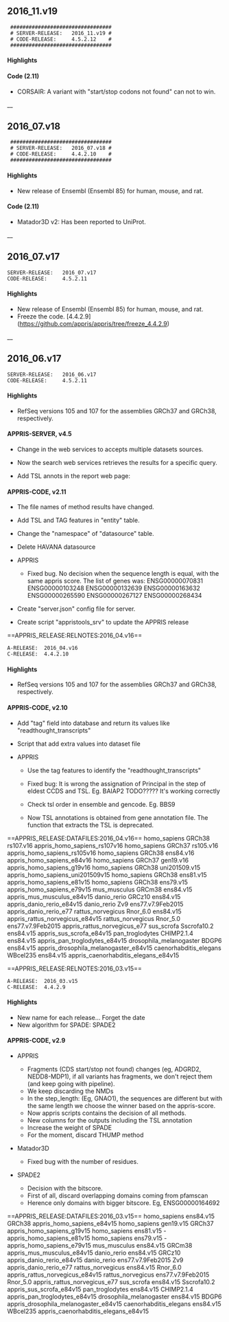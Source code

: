 ## 2016_11.v19
```
 #################################
 # SERVER-RELEASE:   2016_11.v19 #
 # CODE-RELEASE:     4.5.2.12    #
 #################################
```

#### Highlights
	
#### Code (2.11)
- CORSAIR:
A variant with "start/stop codons not found" can not to win.

__

## 2016_07.v18
```
 #################################
 # SERVER-RELEASE:   2016_07.v18 #
 # CODE-RELEASE:     4.4.2.10    #
 #################################
```

#### Highlights
- New release of Ensembl (Ensembl 85) for human, mouse, and rat.
	
#### Code (2.11)
- Matador3D v2: Has been reported to UniProt.
	
__

## 2016_07.v17
```
SERVER-RELEASE:   2016_07.v17
CODE-RELEASE:     4.5.2.11
```

#### Highlights
- New release of Ensembl (Ensembl 85) for human, mouse, and rat.
- Freeze the code. [4.4.2.9] (https://github.com/appris/appris/tree/freeze_4.4.2.9)

__

## 2016_06.v17
```
SERVER-RELEASE:   2016_06.v17
CODE-RELEASE:     4.5.2.11
```

#### Highlights
- RefSeq versions 105 and 107 for the assemblies GRCh37 and GRCh38, respectively. 
	
#### APPRIS-SERVER, v4.5
- Change in the web services to accepts multiple datasets sources.

- Now the search web services retrieves the results for a specific query.

- Add TSL annots in the report web page:

#### APPRIS-CODE, v2.11
- The file names of method results have changed.

- Add TSL and TAG features in "entity" table.

- Change the "namespace" of "datasource" table.

- Delete HAVANA datasource

- APPRIS
	- Fixed bug. No decision when the sequence length is equal, with the same appris score. The list of genes was:
		ENSG00000070831 ENSG00000103248 ENSG00000132639 ENSG00000163632 ENSG00000265590 ENSG00000267127 ENSG00000268434
		
- Create "server.json" config file for server.

- Create script "appristools_srv" to update the APPRIS release

==APPRIS_RELEASE:RELNOTES:2016_04.v16==
```
A-RELEASE: 	2016_04.v16
C-RELEASE: 	4.4.2.10
```

#### Highlights
- RefSeq versions 105 and 107 for the assemblies GRCh37 and GRCh38, respectively.
	
#### APPRIS-CODE, v2.10

- Add "tag" field into database and return its values like "readthought_transcripts"

- Script that add extra values into dataset file

- APPRIS
	- Use the tag features to identify the "readthought_transcripts"
	
	- Fixed bug: It is wrong the assignation of Principal in the step of eldest CCDS and TSL. Eg. BAIAP2 TODO????? It's working correctly
	
	- Check tsl order in ensemble and gencode. Eg. BBS9
	
	- Now TSL annotations is obtained from gene annotation file. The function that extracts the TSL is deprecated.
		
==APPRIS_RELEASE:DATAFILES:2016_04.v16==
homo_sapiens				GRCh38			rs107.v16				appris_homo_sapiens_rs107v16
homo_sapiens				GRCh37			rs105.v16				appris_homo_sapiens_rs105v16
homo_sapiens				GRCh38			ens84.v16				appris_homo_sapiens_e84v16
homo_sapiens				GRCh37			gen19.v16				appris_homo_sapiens_g19v16
homo_sapiens				GRCh38			uni201509.v15			appris_homo_sapiens_uni201509v15
homo_sapiens				GRCh38			ens81.v15				appris_homo_sapiens_e81v15
homo_sapiens				GRCh38			ens79.v15				appris_homo_sapiens_e79v15
mus_musculus				GRCm38			ens84.v15 				appris_mus_musculus_e84v15
danio_rerio					GRCz10			ens84.v15 				appris_danio_rerio_e84v15
danio_rerio					Zv9				ens77.v7.9Feb2015 		appris_danio_rerio_e77
rattus_norvegicus			Rnor_6.0		ens84.v15				appris_rattus_norvegicus_e84v15
rattus_norvegicus			Rnor_5.0		ens77.v7.9Feb2015		appris_rattus_norvegicus_e77
sus_scrofa					Sscrofa10.2		ens84.v15				appris_sus_scrofa_e84v15
pan_troglodytes				CHIMP2.1.4		ens84.v15				appris_pan_troglodytes_e84v15
drosophila_melanogaster		BDGP6			ens84.v15				appris_drosophila_melanogaster_e84v15
caenorhabditis_elegans		WBcel235		ens84.v15				appris_caenorhabditis_elegans_e84v15

==APPRIS_RELEASE:RELNOTES:2016_03.v15==
```
A-RELEASE: 	2016_03.v15
C-RELEASE: 	4.4.2.9
```

#### Highlights
- New name for each release... Forget the date
- New algorithm for SPADE: SPADE2
	
#### APPRIS-CODE, v2.9

- APPRIS
	- Fragments (CDS start/stop not found) changes (eg, ADGRD2, NEDD8-MDP1),
		if all variants has fragments, we don't reject them (and keep going with pipeline).
	- We keep discarding the NMDs
	- In the step_length: (Eg, GNAO1),
		the sequences are different but with the same length we choose the winner based on the appris-score.
	- Now appris scripts contains the decision of all methods.
	- New columns for the outputs including the TSL annotation
	- Increase the weight of SPADE
	- For the moment, discard THUMP method

- Matador3D
	- Fixed bug with the number of residues. 

- SPADE2
	- Decision with the bitscore.
	- First of all, discard overlapping domains coming from pfamscan
	- Herence only domains with bigger bitscore. Eg, ENSG00000164692
		
==APPRIS_RELEASE:DATAFILES:2016_03.v15==
homo_sapiens				ens84.v15	GRCh38		appris_homo_sapiens_e84v15
homo_sapiens				gen19.v15	GRCh37		appris_homo_sapiens_g19v15
homo_sapiens				ens81.v15	-		appris_homo_sapiens_e81v15
homo_sapiens				ens79.v15	-		appris_homo_sapiens_e79v15
mus_musculus				ens84.v15 	GRCm38		appris_mus_musculus_e84v15
danio_rerio					ens84.v15 	GRCz10		appris_danio_rerio_e84v15
danio_rerio					ens77.v7.9Feb2015 	Zv9			appris_danio_rerio_e77
rattus_norvegicus			ens84.v15	Rnor_6.0	appris_rattus_norvegicus_e84v15
rattus_norvegicus			ens77.v7.9Feb2015	Rnor_5.0	appris_rattus_norvegicus_e77
sus_scrofa				ens84.v15	Sscrofa10.2	appris_sus_scrofa_e84v15
pan_troglodytes				ens84.v15	CHIMP2.1.4	appris_pan_troglodytes_e84v15
drosophila_melanogaster			ens84.v15	BDGP6		appris_drosophila_melanogaster_e84v15
caenorhabditis_elegans			ens84.v15	WBcel235	appris_caenorhabditis_elegans_e84v15
